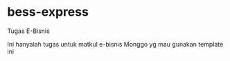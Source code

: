 # bess-express
Tugas E-Bisnis

Ini hanyalah tugas untuk matkul e-bisnis
Monggo yg mau gunakan template ini
